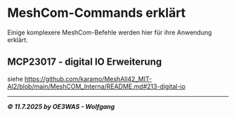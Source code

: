 # MeshCom-Commands erklärt

Einige komplexere MeshCom-Befehle werden hier für ihre Anwendung erklärt.

## MCP23017 - digital IO Erweiterung
siehe https://github.com/karamo/MeshAll42_MIT-AI2/blob/main/MeshCOM_Interna/README.md#213-digital-io

___
***:copyright: 11.7.2025 by OE3WAS - Wolfgang***
